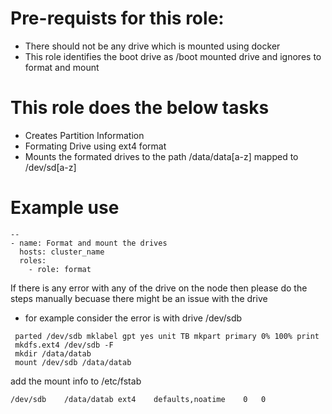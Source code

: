 # Pre-requists for this role:
 * There should not be any drive which is mounted using docker
 * This role identifies the boot drive as /boot mounted drive and ignores to format and mount

# This role does the below tasks
 * Creates Partition Information
 * Formating Drive using ext4 format 
 * Mounts the formated drives to the path /data/data[a-z] mapped to /dev/sd[a-z]
 
 
# Example use
```
--
- name: Format and mount the drives
  hosts: cluster_name
  roles:
    - role: format
```

If there is any error with any of the drive on the node then please do the steps manually becuase there might be an issue with the drive
* for example consider the error is with drive /dev/sdb
```
 parted /dev/sdb mklabel gpt yes unit TB mkpart primary 0% 100% print
 mkdfs.ext4 /dev/sdb -F
 mkdir /data/datab
 mount /dev/sdb /data/datab
```
add the mount info to /etc/fstab
```
/dev/sdb	/data/datab	ext4	defaults,noatime	0	0
```